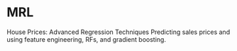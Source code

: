 # MRL
House Prices: Advanced Regression Techniques
Predicting sales prices and using feature engineering, RFs, and gradient boosting.
